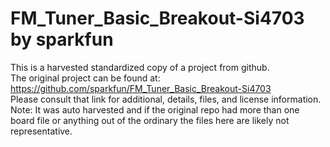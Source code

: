 
# FM_Tuner_Basic_Breakout-Si4703 by sparkfun  
This is a harvested standardized copy of a project from github.  
The original project can be found at:  
https://github.com/sparkfun/FM_Tuner_Basic_Breakout-Si4703  
Please consult that link for additional, details, files, and license information.  
Note: It was auto harvested and if the original repo had more than one board file or anything out of the ordinary the files here are likely not representative.  
    